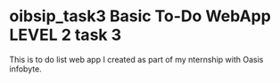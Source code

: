 # oibsip_task3 Basic To-Do WebApp LEVEL 2 task 3
This is to do list web app I created as part of my nternship with Oasis infobyte.
